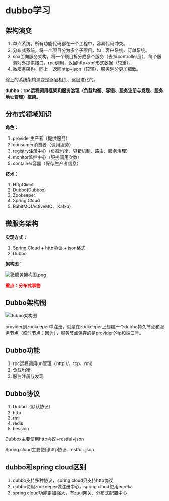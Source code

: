 # dubbo学习 #

## 架构演变 ##
1. 单点系统。所有功能代码都在一个工程中，容易代码冲突。
2. 分布式系统。将一个项目分为多个子项目，如：客户系统、订单系统。
3. soa面向服务架构。将一个项目拆分成多个服务（去掉controller层），每个服务对外提供接口，rpc调用，返回http+xml形式数据（较重）。
4. 微服务架构。同上，返回http+json（较轻），服务划分更加细致。

综上的系统架构演变是逐层相关、逐层进化的。

**dubbo：rpc远程调用框架和服务治理（负载均衡、容错、服务注册与发现、服务地址管理）框架。**

## 分布式领域知识 ##
**角色：**

1. provider生产者（提供服务）
2. consumer消费者（调用服务）
3. registry注册中心（负载均衡、容错机制、路由、服务治理）
4. monitor监控中心（服务调用次数）
5. container容器（保存生产者信息）

**技术：**

1. HttpClient
2. Dubbo(Dubbox)
3. Zookeeper
4. Spring Cloud
5. RabitMQ(ActiveMQ、Kafka)
 
## 微服务架构 ##
**实现方式：**

1. Spring Cloud + http协议 + json格式
2. Dubbo

**架构图：**

![微服务架构图.png](https://i.imgur.com/HWp3IHs.png)

**<span style="color:red">重点：分布式事物</span>**

## Dubbo架构图 ##
![dubbo架构图](https://i.imgur.com/rFdNxU7.png)

provider到zookeeper中注册，就是在zookeeper上创建一个dubbo持久节点和服务节点（临时节点：因为），服务节点保存的是provider的ip和端口号。

## Dubbo功能 ##
1. rpc远程调用url管理（http://、tcp、rmi）
2. 负载均衡
3. 服务注册与发现


## Dubbo协议 ##
1. Dubbo（默认协议）
2. http
3. rmi
4. redis
5. hession

Dubbox主要使用http协议+restful+json

Spring cloud主要使用http协议+restful+json

## dubbo和spring cloud区别 ##
1. dubbo支持多种协议，spring cloud只支持http协议
2. dubbo使用zookeeper做注册中心，spring cloud使用eureka
3. spring cloud功能更加强大，有zuul网关、分布式配置中心

